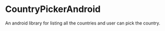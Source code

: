 # CountryPickerAndroid
An android library for listing all the countries and user can pick the country.
